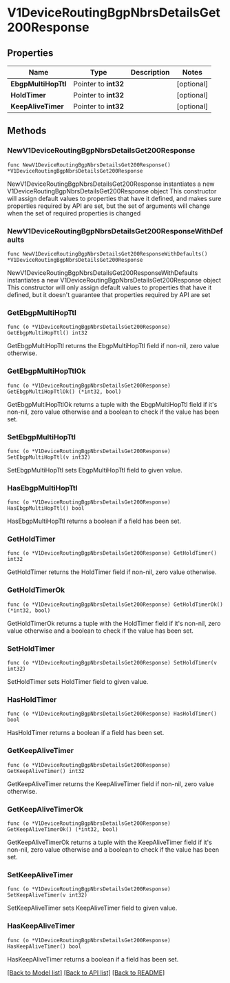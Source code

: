 # V1DeviceRoutingBgpNbrsDetailsGet200Response

## Properties

Name | Type | Description | Notes
------------ | ------------- | ------------- | -------------
**EbgpMultiHopTtl** | Pointer to **int32** |  | [optional] 
**HoldTimer** | Pointer to **int32** |  | [optional] 
**KeepAliveTimer** | Pointer to **int32** |  | [optional] 

## Methods

### NewV1DeviceRoutingBgpNbrsDetailsGet200Response

`func NewV1DeviceRoutingBgpNbrsDetailsGet200Response() *V1DeviceRoutingBgpNbrsDetailsGet200Response`

NewV1DeviceRoutingBgpNbrsDetailsGet200Response instantiates a new V1DeviceRoutingBgpNbrsDetailsGet200Response object
This constructor will assign default values to properties that have it defined,
and makes sure properties required by API are set, but the set of arguments
will change when the set of required properties is changed

### NewV1DeviceRoutingBgpNbrsDetailsGet200ResponseWithDefaults

`func NewV1DeviceRoutingBgpNbrsDetailsGet200ResponseWithDefaults() *V1DeviceRoutingBgpNbrsDetailsGet200Response`

NewV1DeviceRoutingBgpNbrsDetailsGet200ResponseWithDefaults instantiates a new V1DeviceRoutingBgpNbrsDetailsGet200Response object
This constructor will only assign default values to properties that have it defined,
but it doesn't guarantee that properties required by API are set

### GetEbgpMultiHopTtl

`func (o *V1DeviceRoutingBgpNbrsDetailsGet200Response) GetEbgpMultiHopTtl() int32`

GetEbgpMultiHopTtl returns the EbgpMultiHopTtl field if non-nil, zero value otherwise.

### GetEbgpMultiHopTtlOk

`func (o *V1DeviceRoutingBgpNbrsDetailsGet200Response) GetEbgpMultiHopTtlOk() (*int32, bool)`

GetEbgpMultiHopTtlOk returns a tuple with the EbgpMultiHopTtl field if it's non-nil, zero value otherwise
and a boolean to check if the value has been set.

### SetEbgpMultiHopTtl

`func (o *V1DeviceRoutingBgpNbrsDetailsGet200Response) SetEbgpMultiHopTtl(v int32)`

SetEbgpMultiHopTtl sets EbgpMultiHopTtl field to given value.

### HasEbgpMultiHopTtl

`func (o *V1DeviceRoutingBgpNbrsDetailsGet200Response) HasEbgpMultiHopTtl() bool`

HasEbgpMultiHopTtl returns a boolean if a field has been set.

### GetHoldTimer

`func (o *V1DeviceRoutingBgpNbrsDetailsGet200Response) GetHoldTimer() int32`

GetHoldTimer returns the HoldTimer field if non-nil, zero value otherwise.

### GetHoldTimerOk

`func (o *V1DeviceRoutingBgpNbrsDetailsGet200Response) GetHoldTimerOk() (*int32, bool)`

GetHoldTimerOk returns a tuple with the HoldTimer field if it's non-nil, zero value otherwise
and a boolean to check if the value has been set.

### SetHoldTimer

`func (o *V1DeviceRoutingBgpNbrsDetailsGet200Response) SetHoldTimer(v int32)`

SetHoldTimer sets HoldTimer field to given value.

### HasHoldTimer

`func (o *V1DeviceRoutingBgpNbrsDetailsGet200Response) HasHoldTimer() bool`

HasHoldTimer returns a boolean if a field has been set.

### GetKeepAliveTimer

`func (o *V1DeviceRoutingBgpNbrsDetailsGet200Response) GetKeepAliveTimer() int32`

GetKeepAliveTimer returns the KeepAliveTimer field if non-nil, zero value otherwise.

### GetKeepAliveTimerOk

`func (o *V1DeviceRoutingBgpNbrsDetailsGet200Response) GetKeepAliveTimerOk() (*int32, bool)`

GetKeepAliveTimerOk returns a tuple with the KeepAliveTimer field if it's non-nil, zero value otherwise
and a boolean to check if the value has been set.

### SetKeepAliveTimer

`func (o *V1DeviceRoutingBgpNbrsDetailsGet200Response) SetKeepAliveTimer(v int32)`

SetKeepAliveTimer sets KeepAliveTimer field to given value.

### HasKeepAliveTimer

`func (o *V1DeviceRoutingBgpNbrsDetailsGet200Response) HasKeepAliveTimer() bool`

HasKeepAliveTimer returns a boolean if a field has been set.


[[Back to Model list]](../README.md#documentation-for-models) [[Back to API list]](../README.md#documentation-for-api-endpoints) [[Back to README]](../README.md)


